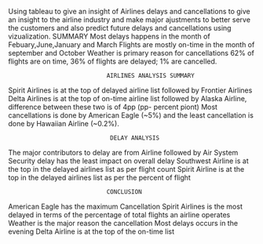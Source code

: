 Using tableau to give an insight of Airlines delays and cancellations to give an insight to the airline industry and make major ajustments to better serve the customers and also predict future delays and cancellations using vizualization.
                                  SUMMARY
 Most delays happens in the month of Febuary,June,January and March
 Flights are mostly on-time in the month of september and October
 Weather is primary reason for cancellations
 62% of flights are on time, 36% of flights are delayed; 1% are cancelled.
                                
                                AIRLINES ANALYSIS SUMMARY
                                
Spirit Airlines is at the top of delayed airline list followed by Frontier Airlines
Delta Airlines is at the top of on-time airline list followed by Alaska Airline,
difference between these two is of 4pp (pp- percent piont)
Most cancellations is done by American Eagle (~5%) and the least cancellation is done by Hawaiian Airline (~0.2%).

                                 DELAY ANALYSIS

The major contributors to delay are from Airline  followed by Air System
Security delay has the least impact on overall delay
Southwest Airline is at the top in the delayed airlines list as per flight count 
Spirit Airline is at the top in the delayed airlines list as per the percent of flight 

                                CONCLUSION
 American Eagle has the maximum Cancellation
 Spirit Airlines is the most delayed in terms of the percentage of total flights an airline operates
 Weather is the major reason the cancellation 
 Most delays occurs in  the evening
 Delta Airline is at the top of the on-time list
